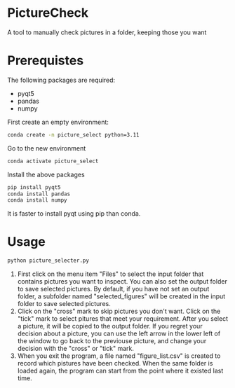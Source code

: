# PictureCheck
A tool to manually check pictures in a folder, keeping those you want

# Prerequistes
The following packages are required:
- pyqt5
- pandas
- numpy

First create an empty environment:
```bash
conda create -n picture_select python=3.11
```
Go to the new environment
```bash
conda activate picture_select
```
Install the above packages
```bash
pip install pyqt5
conda install pandas
conda install numpy
```
It is faster to install pyqt using pip than conda.

# Usage
```bash
python picture_selecter.py
```

1. First click on the menu item "Files" to select the input folder that contains pictures you want to inspect. You can also set the output folder to save selected pictures. By default, if you have not set an output folder, a subfolder named "selected_figures" will be created in the input folder to save selected pictures.
2. Click on the "cross" mark to skip pictures you don't want. Click on the "tick" mark to select pitures that meet your requirement. After you select a picture, it will be copied to the output folder. If you regret your decision about a picture, you can use the left arrow in the lower left of the window to go back to the previouse picture, and change your decision with the "cross" or "tick" mark.
3. When you exit the program, a file named "figure_list.csv" is created to record which pistures have been checked. When the same folder is loaded again, the program can start from the point where it existed last time.


